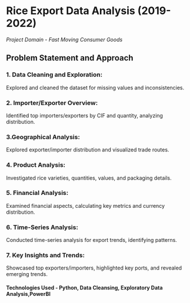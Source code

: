 # Rice Export Data Analysis (2019-2022)
_Project Domain - Fast Moving Consumer Goods_

## Problem Statement and Approach
### 1. Data Cleaning and Exploration:
Explored and cleaned the dataset for missing values and inconsistencies.

### 2. Importer/Exporter Overview:
Identified top importers/exporters by CIF and quantity, analyzing distribution.

### 3.Geographical Analysis:
Explored exporter/importer distribution and visualized trade routes.

### 4. Product Analysis:
Investigated rice varieties, quantities, values, and packaging details.

### 5. Financial Analysis:
Examined financial aspects, calculating key metrics and currency distribution.

### 6. Time-Series Analysis:
Conducted time-series analysis for export trends, identifying patterns.

### 7. Key Insights and Trends:
Showcased top exporters/importers, highlighted key ports, and revealed emerging trends.

#### Technologies Used - Python, Data Cleansing, Exploratory Data Analysis,PowerBI
